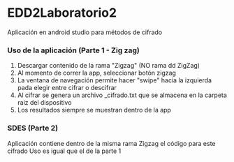# EDD2Laboratorio2
Aplicación en android studio para métodos de cifrado

### Uso de la aplicación (Parte 1 - Zig zag)
1. Descargar contenido de la rama "Zigzag" (NO rama dd ZigZag) 
2. Al momento de correr la app, seleccionar botón zigzag
3. La ventana de navegación permite hacer "swipe" hacia la izquierda pada elegir entre cifrar o descifrar 
4. Al cifrar se genera un archivo <nombreDelArchivoLeido>_cifrado.txt que se almacena en la carpeta raiz del dispositivo
5. Los resultados siempre se muestran dentro de la app

### SDES (Parte 2)
Aplicación contiene dentro de la misma rama Zigzag el código para este cifrado
Uso es igual que el de la parte 1 
